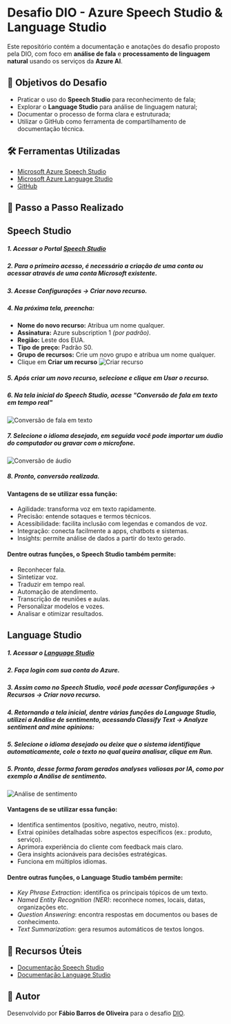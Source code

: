 # Desafio DIO - Azure Speech Studio & Language Studio

Este repositório contém a documentação e anotações do desafio proposto pela DIO, com foco em **análise de fala** e **processamento de linguagem natural** usando os serviços da **Azure AI**.



## 📌 Objetivos do Desafio
- Praticar o uso do **Speech Studio** para reconhecimento de fala;
- Explorar o **Language Studio** para análise de linguagem natural;
- Documentar o processo de forma clara e estruturada;
- Utilizar o GitHub como ferramenta de compartilhamento de documentação técnica.


## 🛠️ Ferramentas Utilizadas
- [Microsoft Azure Speech Studio](https://speech.microsoft.com/)
- [Microsoft Azure Language Studio](https://language.cognitive.azure.com/)
- [GitHub](https://github.com/)


## 📖 Passo a Passo Realizado

## Speech Studio

##### **1.** Acessar o Portal [Speech Studio](https://speech.microsoft.com)
##### **2.** Para o primeiro acesso, é necessário a criação de uma conta ou acessar através de uma conta Microsoft existente.
##### **3.** Acesse **Configurações → Criar novo recurso**.
##### **4.** Na próxima tela, preencha:
- **Nome do novo recurso:** Atribua um nome qualquer.
- **Assinatura:** Azure subscription 1 *(por padrão)*.
- **Região:** Leste dos EUA.
- **Tipo de preço:** Padrão S0.
- **Grupo de recursos:** Crie um novo grupo e atribua um nome qualquer.
- Clique em **Criar um recurso**
![Criar recurso](./images/novo-recurso.png)
##### **5.** Após criar um novo recurso, selecione e clique em **Usar o recurso**.
##### **6.** Na tela inicial do Speech Studio, acesse "**Conversão de fala em texto em tempo real**"
![Conversão de fala em texto](./images/conv-fala-em-texto.png)
##### **7.** Selecione o idioma desejado, em seguida você pode **importar um áudio** do computador ou gravar com o microfone.
![Conversão de áudio](./images/conversao-audio.png)
##### **8.** Pronto, conversão realizada.
#### Vantagens de se utilizar essa função:
- Agilidade: transforma voz em texto rapidamente.
- Precisão: entende sotaques e termos técnicos.
- Acessibilidade: facilita inclusão com legendas e comandos de voz.
- Integração: conecta facilmente a apps, chatbots e sistemas.
- Insights: permite análise de dados a partir do texto gerado.
#### Dentre outras funções, o Speech Studio também permite:
- Reconhecer fala.
- Sintetizar voz.
- Traduzir em tempo real.
- Automação de atendimento.
- Transcrição de reuniões e aulas.
- Personalizar modelos e vozes.
- Analisar e otimizar resultados.

## Language Studio
##### **1.** Acessar o [Language Studio](https://language.cognitive.azure.com)
##### **2.** Faça login com sua conta do Azure.
##### **3.** Assim como no Speech Studio, você pode acessar **Configurações →  Recursos → Criar novo recurso**.
##### **4.** Retornando a tela inicial, dentre várias funções do Language Studio, utilizei a Análise de sentimento, acessando **Classify Text →  Analyze sentiment and mine opinions**:
##### **5.** Selecione o idioma desejado ou deixe que o sistema identifique automaticamente, cole o texto no qual queira analisar, clique em **Run**.
##### **5.** Pronto, desse forma foram gerados analyses valiosas por IA, como por exemplo a *Análise de sentimento*.
![Análise de sentimento](./images/analyzed-sentiment.png)
#### Vantagens de se utilizar essa função:
- Identifica sentimentos (positivo, negativo, neutro, misto).
- Extrai opiniões detalhadas sobre aspectos específicos (ex.: produto, serviço).
- Aprimora experiência do cliente com feedback mais claro.
- Gera insights acionáveis para decisões estratégicas.
- Funciona em múltiplos idiomas.

#### Dentre outras funções, o Language Studio também permite:
- *Key Phrase Extraction*: identifica os principais tópicos de um texto.
- *Named Entity Recognition (NER)*: reconhece nomes, locais, datas, organizações etc.
- *Question Answering*: encontra respostas em documentos ou bases de conhecimento.
- *Text Summarization*: gera resumos automáticos de textos longos.


## 🔗 Recursos Úteis
- [Documentação Speech Studio](https://learn.microsoft.com/azure/cognitive-services/speech-service/)
- [Documentação Language Studio](https://learn.microsoft.com/azure/cognitive-services/language-service/)


## 📝 Autor
Desenvolvido por **Fábio Barros de Oliveira** para o desafio [DIO](https://www.dio.me/).

